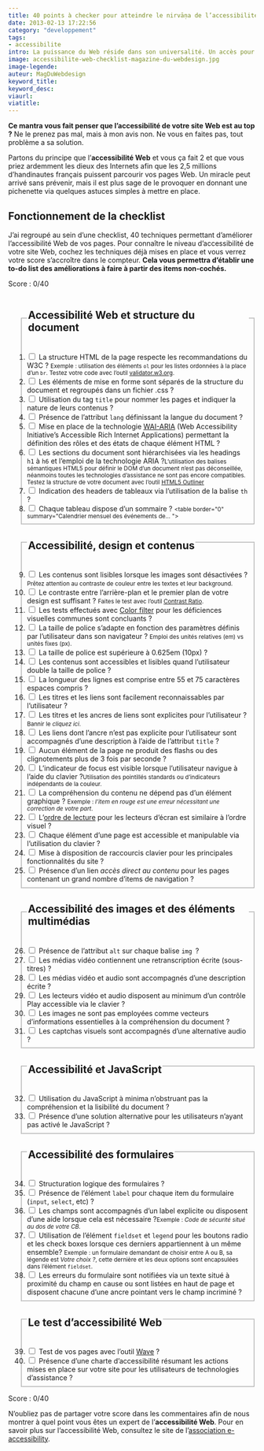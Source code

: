 ```yaml
---
title: 40 points à checker pour atteindre le nirvāṇa de l’accessibilité Web
date: 2013-02-13 17:22:56
category: "developpement"
tags:
- accessibilite
intro: La puissance du Web réside dans son universalité. Un accès pour tous, quelle que soit la déficience est un aspect essentiel — Tim Berners-Lee.
image: accessibilite-web-checklist-magazine-du-webdesign.jpg
image-legende:
auteur: MagDuWebdesign
keyword_title:
keyword_desc:
viaurl:
viatitle:
---
```


<p><strong>Ce mantra vous fait penser que l’accessibilité de votre site Web est au top ?</strong> Ne le prenez pas mal, mais à mon avis non. Ne vous en faites pas, tout problème a sa solution.</p>
<p>Partons du principe que l’<strong>accessibilité Web</strong> et vous ça fait 2 et que vous priez ardemment les dieux des Internets afin que les 2,5 millions d’handinautes français puissent parcourir vos pages Web. Un miracle peut arrivé sans prévenir, mais il est plus sage de le provoquer en donnant une pichenette via quelques astuces simples à mettre en place.</p>
<h2>Fonctionnement de la checklist</h2>
<p>J’ai regroupé au sein d’une checklist, 40 techniques permettant d’améliorer l’accessibilité Web de vos pages. Pour connaître le niveau d’accessibilité de votre site Web, cochez les techniques déjà mises en place et vous verrez votre score s’accroître dans le compteur. <strong>Cela vous permettra d’établir une to-do list des améliorations à faire à partir des items non-cochés.</strong></p>
<p class="total">Score : 0/40</p><form>
<ol>
<fieldset>
<legend style="margin-bottom: 1em;">
<h2>Accessibilité Web et structure du document</h2>
</legend>
<li><label><input type="checkbox" name="condgen" value="OK">&nbsp;La structure HTML de la page respecte les recommandations du W3C ? </label> <small>Exemple : utilisation des éléments <code>ol</code> pour les listes ordonnées à la place d’un <code>br</code>. Testez votre code avec l’outil <a href="http://validator.w3.org/" target="_blank">validator.w3.org</a>.</small></li>
<li><label><input type="checkbox" name="condgen" value="OK"> Les éléments de mise en forme sont séparés de la structure du document et regroupés dans un fichier .css ?</label></li>
<li><label><input type="checkbox" name="condgen" value="OK"> Utilisation du tag <code>title</code> pour nommer les pages et indiquer la nature de leurs contenus ?</label></li>
<li><label><input type="checkbox" name="condgen" value="OK"> Présence de l’attribut <code>lang</code> définissant la langue du document ?</label></li>
<li><label><input type="checkbox" name="condgen" value="OK"> Mise en place de la technologie <a href="http://www.w3.org/TR/wai-aria/" title="www.w3.org/TR/wai-aria" target="_blank">WAI-ARIA</a> (Web Accessibility Initiative’s Accessible Rich Internet Applications) permettant la définition des rôles et des états de chaque élément HTML ?</label></li>
<li><label><input type="checkbox" name="condgen" value="OK"> Les sections du document sont hiérarchisées via les headings <code>h1</code> à <code>h6</code> et l’emploi de la technologie ARIA ?</label><small>L’utilisation des balises sémantiques HTML5 pour définir le DOM d’un document n’est pas déconseillée, néanmoins toutes les technologies d’assistance ne sont pas encore compatibles. Testez la structure de votre document avec l’outil <a href="http://gsnedders.html5.org/outliner/" title="HTML5 Outliner" target="_blank">HTML5 Outliner</a></small></li>
<li><label><input type="checkbox" name="condgen" value="OK"> Indication des headers de tableaux via l’utilisation de la balise <code>th</code> ?</label></li>
<li><label><input type="checkbox" name="condgen" value="OK"> Chaque tableau dispose d’un sommaire ? </label><small>&lt;table border="0" summary="Calendrier mensuel des événements de… "&gt;</small></li>
</fieldset>
<fieldset>
<legend style="margin-bottom: 1em;">
<h2>Accessibilité, design et contenus</h2>
</legend>
<li><label><input type="checkbox" name="condgen" value="OK">&nbsp;Les contenus sont lisibles lorsque les images sont désactivées ? </label> <small>Prêtez attention au contraste de couleur entre les textes et leur background.</small></li>
<li><label><input type="checkbox" name="condgen" value="OK"> Le contraste entre l’arrière-plan et le premier plan de votre design est suffisant ? </label><small>Faites le test avec l’outil <a href="http://leaverou.github.com/contrast-ratio/" title="Contrast Ratio" target="_blank">Contrast Ratio</a>.</small></li>
<li><label><input type="checkbox" name="condgen" value="OK"> Les tests effectués avec <a href="http://colorfilter.wickline.org/" title="color filter" target="_blank">Color filter</a> pour les déficiences visuelles communes sont concluants ?</label></li>
<li><label><input type="checkbox" name="condgen" value="OK"> La taille de police s’adapte en fonction des paramètres définis par l’utilisateur dans son navigateur ? </label><small>Emploi des unités relatives (em) vs unités fixes (px).</small></li>
<li><label><input type="checkbox" name="condgen" value="OK"> La taille de police est supérieure à 0.625em (10px) ?</label></li>
<li><label><input type="checkbox" name="condgen" value="OK"> Les contenus sont accessibles et lisibles quand l’utilisateur double la taille de police ?</label></li>
<li><label><input type="checkbox" name="condgen" value="OK"> La longueur des lignes est comprise entre 55 et 75 caractères espaces compris ?</label></li>
<li><label><input type="checkbox" name="condgen" value="OK"> Les titres et les liens sont facilement reconnaissables par l’utilisateur ?</label></li>
<li><label><input type="checkbox" name="condgen" value="OK"> Les titres et les ancres de liens sont explicites pour l’utilisateur ?</label><small>Bannir le <em>cliquez ici</em>.</small></li>
<li><label><input type="checkbox" name="condgen" value="OK"> Les liens dont l’ancre n’est pas explicite pour l’utilisateur sont accompagnés d’une description à l’aide de l’attribut <code>title</code> ?</label></li>
<li><label><input type="checkbox" name="condgen" value="OK"> Aucun élément de la page ne produit des flashs ou des clignotements plus de 3 fois par seconde ?</label></li>
<li><label><input type="checkbox" name="condgen" value="OK"> L’indicateur de focus est visible lorsque l’utilisateur navigue à l’aide du clavier ?</label><small>Utilisation des pointillés standards ou d’indicateurs indépendants de la couleur.</small></li>
<li><label><input type="checkbox" name="condgen" value="OK"> La compréhension du contenu ne dépend pas d’un élément graphique ? </label><small>Exemple : <em>l’item en rouge est une erreur nécessitant une correction de votre part</em>.</small></li>
<li><label><input type="checkbox" name="condgen" value="OK"> L’<a href="http://webaim.org/techniques/screenreader/" title="webaim.org - screenreader" target="_blank">ordre de lecture</a> pour les lecteurs d’écran est similaire à l’ordre visuel ?</label></li>
<li><label><input type="checkbox" name="condgen" value="OK"> Chaque élément d’une page est accessible et manipulable via l’utilisation du clavier ?</label></li>
<li><label><input type="checkbox" name="condgen" value="OK"> Mise à disposition de raccourcis clavier pour les principales fonctionnalités du site ?</label></li>
<li><label><input type="checkbox" name="condgen" value="OK"> Présence d’un lien <em>accès direct au contenu</em> pour les pages contenant un grand nombre d’items de navigation ?</label></li>
</fieldset>
<fieldset>
<legend style="margin-bottom: 1em;">
<h2>Accessibilité des images et des éléments multimédias</h2>
</legend>
<li><label><input type="checkbox" name="condgen" value="OK"> Présence de l’attribut <code>alt</code> sur chaque balise <code>img </code>?</label></li>
<li><label><input type="checkbox" name="condgen" value="OK"> Les médias vidéo contiennent une retranscription écrite (sous-titres) ?</label></li>
<li><label><input type="checkbox" name="condgen" value="OK"> Les médias vidéo et audio sont accompagnés d’une description écrite ?</label></li>
<li><label><input type="checkbox" name="condgen" value="OK"> Les lecteurs vidéo et audio disposent au minimum d’un contrôle Play accessible via le clavier ?</label></li>
<li><label><input type="checkbox" name="condgen" value="OK"> Les images ne sont pas employées comme vecteurs d’informations essentielles à la compréhension du document ? </label></li>
<li><label><input type="checkbox" name="condgen" value="OK"> Les captchas visuels sont accompagnés d’une alternative audio ?</label></li>
</fieldset>
<fieldset>
<legend style="margin-bottom: 1em;">
<h2>Accessibilité et JavaScript</h2>
</legend>
<li><label><input type="checkbox" name="condgen" value="OK"> Utilisation du JavaScript à minima n’obstruant pas la compréhension et la lisibilité du document ?</label></li>
<li><label><input type="checkbox" name="condgen" value="OK"> Présence d’une solution alternative pour les utilisateurs n’ayant pas activé le JavaScript ?</label></li>
</fieldset>
<fieldset>
<legend style="margin-bottom: 1em;">
<h2>Accessibilité des formulaires</h2>
</legend>
<li><label><input type="checkbox" name="condgen" value="OK"> Structuration logique des formulaires ?</label></li>
<li><label><input type="checkbox" name="condgen" value="OK"> Présence de l’élément <code>label</code> pour chaque item du formulaire (<code>input</code>, <code>select</code>, etc) ?</label></li>
<li><label><input type="checkbox" name="condgen" value="OK"> Les champs sont accompagnés d’un label explicite ou disposent d’une aide lorsque cela est nécessaire ?</label><small>Exemple : <em>Code de sécurité situé au dos de votre CB</em>.</small></li>
<li><label><input type="checkbox" name="condgen" value="OK"> Utilisation de l’élément <code>fieldset</code> et <code>legend</code> pour les boutons radio et les check boxes lorsque ces derniers appartiennent à un même ensemble? </label><small>Exemple : un formulaire demandant de choisir entre A ou B, sa légende est <em>Votre choix ?</em>, cette dernière et les deux options sont encapsulées dans l’élément <code>fieldset</code>.</small></li>
<li><label><input type="checkbox" name="condgen" value="OK"> Les erreurs du formulaire sont notifiées via un texte situé à proximité du champ en cause ou sont listées en haut de page et disposent chacune d’une ancre pointant vers le champ incriminé ?</label></li>
</fieldset>
<fieldset>
<legend style="margin-bottom: 1em;">
<h2>Le test d’accessibilité Web</h2>
</legend>
<li><label><input type="checkbox" name="condgen" value="OK"> Test de vos pages avec l’outil <a href="http://wave.webaim.org/" title="Wave" target="_blank">Wave</a> ?</label></li>
<li><label><input type="checkbox" name="condgen" value="OK"> Présence d’une charte d’accessibilité résumant les actions mises en place sur votre site pour les utilisateurs de technologies d’assistance ?</label></li>
</fieldset>
</ol>
</form>
<p class="total">Score : 0/40</p><p>N’oubliez pas de partager votre score dans les commentaires afin de nous montrer à quel point vous êtes un expert de l’<strong>accessibilité Web</strong>.
Pour en savoir plus sur l’accessibilité Web, consultez le site de l’<a href="http://www.e-accessibility.info/fr/accueil/" target="_blank" title="Association e-accessibility">association e-accessibility</a>.</p>


<script type="text/javascript">
/* Score total */
window.onload = function() {
var scoretotal = function() {
var n = $( "input:checked" ).length;
$( "p.total" ).text( "Score : " + n + "/40" );
};
scoretotal();
$( "input[type=checkbox]" ).on( "click", scoretotal );
};
</script>

